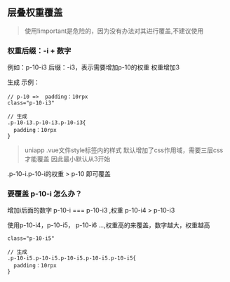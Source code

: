 ## 层叠权重覆盖
>使用!important是危险的，因为没有办法对其进行覆盖,不建议使用

### 权重后缀：-i + 数字
例如：p-10-i3 后缀：-i3，表示需要增加p-10的权重  权重增加3

生成 示例：
```
// p-10 =>  padding：10rpx
class="p-10-i3"

// 生成 
.p-10-i3.p-10-i3.p-10-i3{
  padding：10rpx
}
```

> uniapp .vue文件style标签内的样式 默认增加了css作用域，需要三层css才能覆盖 因此最小默认从3开始

.p-10-i.p-10-i的权重 > p-10 即可覆盖

### 要覆盖 p-10-i 怎么办？

增加i后面的数字 p-10-i === p-10-i3 ,权重 p-10-i4 > p-10-i3

使用p-10-i4，p-10-i5， p-10-i6 ...,权重高的来覆盖，数字越大，权重越高

```
class="p-10-i5"

// 生成
.p-10-i5.p-10-i5.p-10-i5.p-10-i5.p-10-i5{
  padding：10rpx
}
```